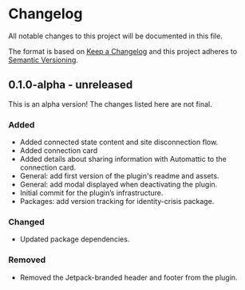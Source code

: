 # Changelog

All notable changes to this project will be documented in this file.

The format is based on [Keep a Changelog](https://keepachangelog.com/en/1.0.0/)
and this project adheres to [Semantic Versioning](https://semver.org/spec/v2.0.0.html).

## 0.1.0-alpha - unreleased

This is an alpha version! The changes listed here are not final.

### Added
- Added connected state content and site disconnection flow.
- Added connection card
- Added details about sharing information with Automattic to the connection card.
- General: add first version of the plugin's readme and assets.
- General: add modal displayed when deactivating the plugin.
- Initial commit for the plugin’s infrastructure.
- Packages: add version tracking for identity-crisis package.

### Changed
- Updated package dependencies.

### Removed
- Removed the Jetpack-branded header and footer from the plugin.
